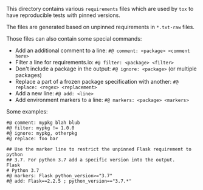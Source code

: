 This directory contains various `requirements` files which are used by `tox` to
have reproducible tests with pinned versions.

The files are generated based on unpinned requirements in `*.txt-raw` files.

Those files can also contain some special commands:

- Add an additional comment to a line: `#@ comment: <package> <comment here>`
- Filter a line for requirements.io: `#@ filter: <package> <filter>`
- Don't include a package in the output: `#@ ignore: <package>` (or multiple packages)
- Replace a part of a frozen package specification with another: `#@ replace: <regex> <replacement>`
- Add a new line: `#@ add: <line>`
- Add environment markers to a line: `#@ markers: <package> <markers>`

Some examples:

```
#@ comment: mypkg blah blub
#@ filter: mypkg != 1.0.0
#@ ignore: mypkg, otherpkg
#@ replace: foo bar

## Use the marker line to restrict the unpinned Flask requirement to python
## 3.7. For python 3.7 add a specific version into the output.
Flask
# Python 3.7
#@ markers: Flask python_version>="3.7"
#@ add: Flask==2.2.5 ; python_version=="3.7.*"
```
